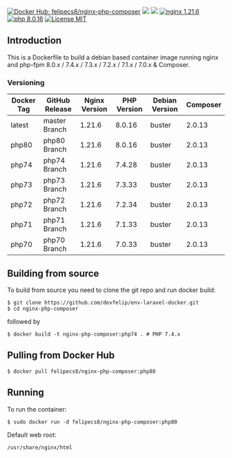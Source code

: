 [![Docker Hub; felipecs8/nginx-php-composer](https://img.shields.io/badge/docker%20hub-felipecs8%2Fnginx--php--fpm-blue.svg?&logo=docker&style=for-the-badge)](https://hub.docker.com/r/felipecs8/nginx-php-composer/) [![](https://badges.weareopensource.me/docker/pulls/felipecs8/nginx-php-composer?style=for-the-badge)](https://hub.docker.com/r/felipecs8/nginx-php-composer/) [![](https://img.shields.io/docker/image-size/felipecs8/nginx-php-composer/php80?style=for-the-badge)](https://hub.docker.com/r/felipecs8/nginx-php-composer/) [![nginx 1.21.6](https://img.shields.io/badge/nginx-1.21.6-brightgreen.svg?&logo=nginx&logoColor=white&style=for-the-badge)](https://nginx.org/en/CHANGES) [![php 8.0.16](https://img.shields.io/badge/php--fpm-8.0.16-blue.svg?&logo=php&logoColor=white&style=for-the-badge)](https://secure.php.net/releases/8_0_16.php) [![License MIT](https://img.shields.io/badge/license-MIT-blue.svg?&style=for-the-badge)](https://github.com/devfelip/env-laravel-docker/blob/master/LICENSE)

## Introduction
This is a Dockerfile to build a debian based container image running nginx and php-fpm 8.0.x / 7.4.x / 7.3.x / 7.2.x / 7.1.x / 7.0.x & Composer.

### Versioning
| Docker Tag | GitHub Release | Nginx Version | PHP Version | Debian Version | Composer
|-----|-------|-----|--------|--------|------|
| latest | master Branch |1.21.6 | 8.0.16 | buster | 2.0.13 |
| php80 | php80 Branch |1.21.6 | 8.0.16 | buster | 2.0.13 |
| php74 | php74 Branch |1.21.6 | 7.4.28 | buster | 2.0.13 |
| php73 | php73 Branch |1.21.6 | 7.3.33 | buster | 2.0.13 |
| php72 | php72 Branch |1.21.6 | 7.2.34 | buster | 2.0.13 |
| php71 | php71 Branch |1.21.6 | 7.1.33 | buster | 2.0.13 |
| php70 | php70 Branch |1.21.6 | 7.0.33 | buster | 2.0.13 |

## Building from source
To build from source you need to clone the git repo and run docker build:
```
$ git clone https://github.com/devfelip/env-laravel-docker.git
$ cd nginx-php-composer
```

followed by
```
$ docker build -t nginx-php-composer:php74 . # PHP 7.4.x
```


## Pulling from Docker Hub
```
$ docker pull felipecs8/nginx-php-composer:php80
```

## Running
To run the container:
```
$ sudo docker run -d felipecs8/nginx-php-composer:php80
```

Default web root:
```
/usr/share/nginx/html
```
